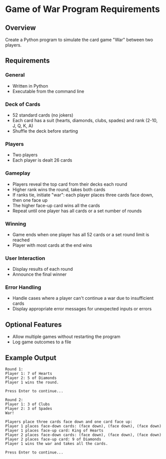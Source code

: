 # Game of War Program Requirements

## Overview

Create a Python program to simulate the card game "War" between two players.

## Requirements

### General

- Written in Python
- Executable from the command line

### Deck of Cards

- 52 standard cards (no jokers)
- Each card has a suit (hearts, diamonds, clubs, spades) and rank (2-10, J, Q, K, A)
- Shuffle the deck before starting

### Players

- Two players
- Each player is dealt 26 cards

### Gameplay

- Players reveal the top card from their decks each round
- Higher rank wins the round, takes both cards
- If ranks tie, initiate "war": each player places three cards face down, then one face up
- The higher face-up card wins all the cards
- Repeat until one player has all cards or a set number of rounds

### Winning

- Game ends when one player has all 52 cards or a set round limit is reached
- Player with most cards at the end wins

### User Interaction

- Display results of each round
- Announce the final winner

### Error Handling

- Handle cases where a player can't continue a war due to insufficient cards
- Display appropriate error messages for unexpected inputs or errors

## Optional Features

- Allow multiple games without restarting the program
- Log game outcomes to a file

## Example Output

```
Round 1:
Player 1: 7 of Hearts
Player 2: 5 of Diamonds
Player 1 wins the round.

Press Enter to continue...

Round 2:
Player 1: 3 of Clubs
Player 2: 3 of Spades
War!

Players place three cards face down and one card face up:
Player 1 places face-down cards: (face down), (face down), (face down)
Player 1 places face-up card: King of Hearts
Player 2 places face-down cards: (face down), (face down), (face down)
Player 2 places face-up card: 9 of Diamonds
Player 1 wins the war and takes all the cards.

Press Enter to continue...

```


